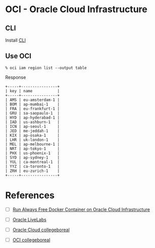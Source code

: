 # OCI - Oracle Cloud Infrastructure


## CLI

Install [CLI](cli)

## Use OCI

```
% oci iam region list --output table
```
Response
```
+-----+----------------+
| key | name           |
+-----+----------------+
| AMS | eu-amsterdam-1 |
| BOM | ap-mumbai-1    |
| FRA | eu-frankfurt-1 |
| GRU | sa-saopaulo-1  |
| HYD | ap-hyderabad-1 |
| IAD | us-ashburn-1   |
| ICN | ap-seoul-1     |
| JED | me-jeddah-1    |
| KIX | ap-osaka-1     |
| LHR | uk-london-1    |
| MEL | ap-melbourne-1 |
| NRT | ap-tokyo-1     |
| PHX | us-phoenix-1   |
| SYD | ap-sydney-1    |
| YUL | ca-montreal-1  |
| YYZ | ca-toronto-1   |
| ZRH | eu-zurich-1    |
+-----+----------------+
```


# References

- [ ] [Run Always Free Docker Container on Oracle Cloud Infrastructure](https://technology.amis.nl/2020/02/06/run-always-free-docker-container-on-oracle-cloud-infrastructure)
- [ ] [Oracle LiveLabs](https://github.com/oracle-livelabs)

- [ ] [Oracle Cloud collegeboreal](https://myservices-collegeboreal.console.oraclecloud.com)
- [ ] [OCI collegeboreal](https://cloud.oracle.com?tenant=collegeboreal&provider=OracleIdentityCloudService&region=ca-toronto-1)

